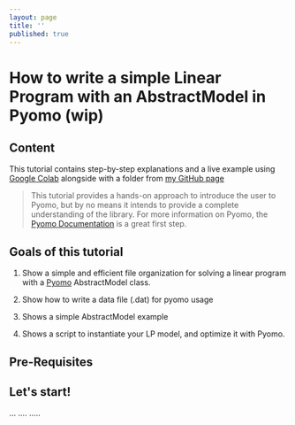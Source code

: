 ```yaml
---
layout: page
title: ''
published: true
---
```

# How to write a simple Linear Program with an AbstractModel in Pyomo (wip)
## Content
This tutorial contains step-by-step explanations and a live example using [Google Colab](https://colab.research.google.com) alongside with a folder from [my GitHub page](https://github.com/waldezjr/PyomoExampleNotebooks)

> This tutorial provides a hands-on approach to introduce the user to Pyomo, but by no means it intends to provide a complete understanding of the library.
> For more information on Pyomo, the [Pyomo Documentation](https://pyomo.readthedocs.io/en/stable/pyomo_overview/index.html) is a great first step.


## Goals of this tutorial

1. Show a simple and efficient file organization for solving a linear program with a [Pyomo](http://www.pyomo.org/) AbstractModel class.

2. Show how to write a data file (.dat) for pyomo usage

3. Shows a simple AbstractModel example

4. Shows a script to instantiate your LP model, and optimize it with Pyomo.


## Pre-Requisites

## Let's start!

...
....
.....
